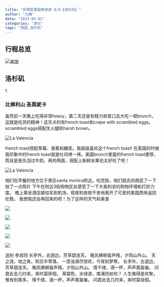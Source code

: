 ```yaml
---
title: "非典型美国两岸游 8/8【洛杉矶】"
author: "九姨"
date: "2023-04-02"
categories: "游记"
tags: "美国,洛杉矶"
---
```


## 行程总览

![美国](images/usa2014.jpg)

## 洛杉矶

1

### 比佛利山 圣莫妮卡

虽然前一天晚上吃得非常heavy，第二天还是有精力和胃口去大吃一顿brunch，这就是吃货的精神！这天点的有french toast和crepe with scrambled eggs。scrambled eggs搭配生火腿和harsh brown。

![La Valencia](images/IMG_20140507_230007.jpg)

french toast搭配草莓、香蕉和糖浆。我超级喜欢这个french toast! 在英国的时候我印象中的french toast就是吐司烤一烤。美国brunch里面的french toast更厚，而且是是先泡过牛奶，再煎两面，搭配上新鲜水果也太好吃了吧！

![La Valencia](images/IMG_20140507_232626.jpg)

咱们吃早餐的地方位于景区santa monica附近。吃完饭，咱们就去四周逛了一下拍了一点照片 下午在附近3街购物区处感受了一下大美利坚的购物环境和打折力度。 晚上乘坐酒店接驳车到机场，搭夜机依依不舍地离开了可爱的美国西岸返回伦敦。 我想我还会再回来的吧！为了这样的天气和美食

![](images/IMG_20140427_203112.jpg)

![](images/IMG_20140427_213937.jpg)

![](images/IMG_20140427_221125.jpg)

![](images/IMG_20140428_232417.jpg)

![](images/IMG_20140428_232814.jpg)

送别
李叔同
长亭外，古道边，芳草碧连天。
晚风拂柳笛声残，夕阳山外山。
天之涯，地之角，知交半零落。
一壶浊酒尽馀欢，今宵别梦寒。
长亭外，古道边，芳草碧连天。
晚风拂柳笛声残，夕阳山外山。
情千缕，酒一杯，声声离笛催。
问君此去几时来，来时莫徘徊。
草碧色，水绿波，南浦伤如何？
人生难得是欢聚，惟有别离多。
情千缕，酒一杯，声声离笛催。
问君此去几时来，来时莫徘徊。